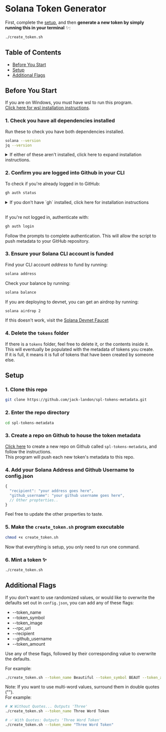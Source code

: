 # Solana Token Generator

First, complete the [setup](#setup), and then **generate a new token by simply running this in your terminal** ✨:

```bash
./create_token.sh
```

## Table of Contents

- [Before You Start](#before-you-start)
- [Setup](#setup)
- [Additional Flags](#additional-flags)

## Before You Start

If you are on Windows, you must have wsl to run this program.
<br />
[Click here for wsl installation instructions](https://learn.microsoft.com/en-us/windows/wsl/install).

### 1. Check you have all dependencies installed

Run these to check you have both dependencies installed.

```bash
solana --version
jq --version
```

<details>
<summary>
If either of these aren't installed, click here to expand installation instructions.
</summary>

#### 1. Solana CLI

Install the Solana CLI by running:

```bash
curl --proto '=https' --tlsv1.2 -sSfL https://solana-install.solana.workers.dev | bash
```

[Visit the official Solana installation guide if you have any issues](https://solana.com/docs/intro/installation).

#### 2. jq

Install the lightweight `jq` package by running:

```bash
# macOS
brew install jq

# Linux (Debian/Ubuntu) and WSL
sudo apt install jq
```

</details>

### 2. Confirm you are logged into Github in your CLI

To check if you're already logged in to GitHub:

```bash
gh auth status
```

<details>
<summary>
If you don't have `gh` installed, click here for installation instructions
</summary>

Install `gh` by running the following:

```bash
# macOS
brew install gh
```

For WSL and Linux users, [click here to install the Github CLI](https://github.com/cli/cli/blob/trunk/docs/install_linux.md)

</details>

<br />

If you're not logged in, authenticate with:

```bash
gh auth login
```

Follow the prompts to complete authentication. This will allow the script to push metadata to your GitHub repository.

### 3. Ensure your Solana CLI account is funded

Find your CLI account _address_ to fund by running:

```bash
solana address
```

Check your balance by running:

```bash
solana balance
```

If you are deploying to devnet, you can get an airdrop by running:

```bash
solana airdrop 2
```

If this doesn't work, visit the [Solana Devnet Faucet](https://faucet.solana.com/)

### 4. Delete the `tokens` folder

If there is a `tokens` folder, feel free to delete it, or the contents inside it.<br />
This will eventually be populated with the metadata of tokens you create.<br />
If it is full, it means it is full of tokens that have been created by someone else.

## Setup

### 1. Clone this repo

```bash
git clone https://github.com/jack-landon/spl-tokens-metadata.git
```

### 2. Enter the repo directory

```bash
cd spl-tokens-metadata
```

### 3. Create a repo on Github to house the token metadata

[Click here](https://github.com/new) to create a new repo on Github called `spl-tokens-metadata`, and follow the instructions.<br />
This program will push each new token's metadata to this repo.

### 4. Add your Solana Address and Github Username to config.json

```js
{
  "recipient": "your address goes here",
  "github_username": "your github username goes here",
  // Other propterties..
}
```

Feel free to update the other properties to taste.

### 5. Make the `create_token.sh` program executable

```bash
chmod +x create_token.sh
```

Now that everything is setup, you only need to run one command.

### 6. Mint a token ✨

```bash
./create_token.sh
```

## Additional Flags

If you don't want to use randomized values, or would like to overwrite the defaults set out in `config.json`, you can add any of these flags:

- --token_name
- --token_symbol
- --token_image
- --rpc_url
- --recipient
- --github_username
- --token_amount

Use any of these flags, followed by their corresponding value to overwrite the defaults.

For example:

```bash
./create_token.sh --token_name Beautiful --token_symbol BEAUT --token_amount 5000000000
```

Note: If you want to use multi-word values, surround them in double quotes ("").<br />
For example:

```bash
# ❌ Without Quotes... Outputs 'Three'
./create_token.sh --token_name Three Word Token

# ✅ With Quotes: Outputs 'Three Word Token'
./create_token.sh --token_name "Three Word Token"
```
